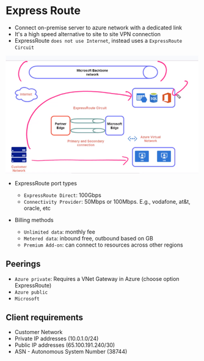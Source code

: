 # Express Route

- Connect on-premise server to azure network with a dedicated link
- It's a high speed alternative to site to site VPN connection
- ExpressRoute `does not use Internet`, instead uses a `ExpressRoute Circuit`

![ExpressRoute](../images/express-route.png)

- ExpressRoute port types

  - `ExpressRoute Direct`: 100Gbps
  - `Connectivity Provider`: 50Mbps or 100Mbps. E.g., vodafone, at&t, oracle, etc

- Billing methods
  - `Unlimited data`: monthly fee
  - `Metered data`: inbound free, outbound based on GB
  - `Premium Add-on`: can connect to resources across other regions

## Peerings

- `Azure private`: Requires a VNet Gateway in Azure (choose option ExpressRoute)
- `Azure public`
- `Microsoft`

## Client requirements

- Customer Network
- Private IP addresses (10.0.1.0/24)
- Public IP addresses (65.100.191.240/30)
- ASN - Autonomous System Number (38744)
